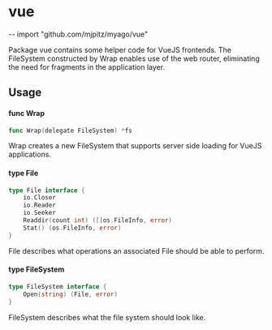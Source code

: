 # vue
--
    import "github.com/mjpitz/myago/vue"

Package vue contains some helper code for VueJS frontends. The FileSystem
constructed by Wrap enables use of the web router, eliminating the need for
fragments in the application layer.

## Usage

#### func  Wrap

```go
func Wrap(delegate FileSystem) *fs
```
Wrap creates a new FileSystem that supports server side loading for VueJS
applications.

#### type File

```go
type File interface {
	io.Closer
	io.Reader
	io.Seeker
	Readdir(count int) ([]os.FileInfo, error)
	Stat() (os.FileInfo, error)
}
```

File describes what operations an associated File should be able to perform.

#### type FileSystem

```go
type FileSystem interface {
	Open(string) (File, error)
}
```

FileSystem describes what the file system should look like.
